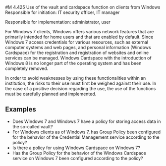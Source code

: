 #M 4.425 Use of the vault and cardspace function on clients from Windows
Responsible for initiation: IT security officer, IT manager

Responsible for implementation: administrator, user

For Windows 7 clients, Windows offers various network features that are primarily intended for home users and that are enabled by default. Since Windows 7 access credentials for various resources, such as external computer systems and web pages, and personal information (Windows Cardspace) for the registration and registration of websites and online services can be managed. Windows Cardspace with the introduction of Windows 8 is no longer part of the operating system and has been completely removed.

In order to avoid weaknesses by using these functionalities within an institution, the risks to their use must first be weighed against their use. In the case of a positive decision regarding the use, the use of the functions must be carefully planned and implemented.



## Examples 
* Does Windows 7 and Windows 7 have a policy for storing access data in the so-called vault?
* For Windows clients as of Windows 7, has Group Policy been configured for the behavior of the Credential Management service according to the policy?
* Is there a policy for using Windows Cardspace on Windows 7?
* Has the Group Policy for the behavior of the Windows Cardspace service on Windows 7 been configured according to the policy?




